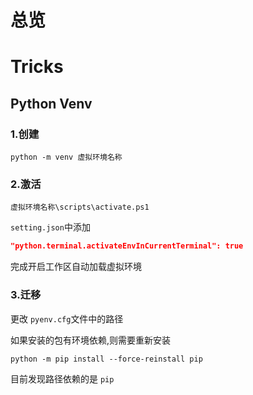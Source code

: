 # 总览

# Tricks

## Python Venv

### 1.创建

```
python -m venv 虚拟环境名称
```

### 2.激活

```
虚拟环境名称\scripts\activate.ps1
```

`setting.json`中添加

```json
"python.terminal.activateEnvInCurrentTerminal": true
```

完成开启工作区自动加载虚拟环境
### 3.迁移

更改 `pyenv.cfg`文件中的路径

如果安装的包有环境依赖,则需要重新安装

```
python -m pip install --force-reinstall pip
```

目前发现路径依赖的是 `pip`
